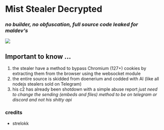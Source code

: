 
# Mist Stealer Decrypted 
### <i>no builder, no obfuscation, full source code leaked for maldev's</i>

<a href="https://t.me/vatfraudster">
  <img src="https://img.shields.io/badge/telegram-2CA5E0?style=for-the-badge&logo=telegram&logoColor=white">
</a>

## Important to know ...
1. the stealer have a method to bypass Chromium (127+) cookies by extracting them from the browser using the websocket module
2. the entire source is skidded from doenerium and codded with AI (like all nodejs stealers sold on Telegram)
3. his c2 has already been shotdown with a simple abuse report
<i>just need to change the sending (embeds and files) method to be on telegram or discord and not his shitty api</i>

### credits
- strelokk
